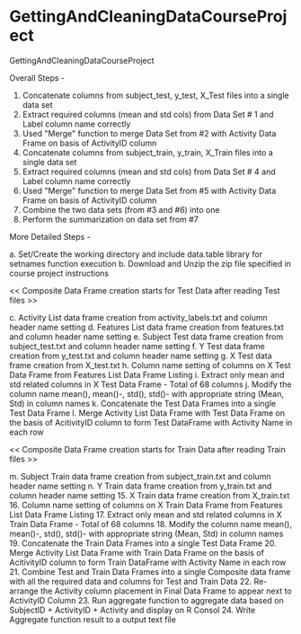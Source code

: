 GettingAndCleaningDataCourseProject
===================================

GettingAndCleaningDataCourseProject

Overall Steps -

1. Concatenate columns from subject_test, y_test, X_Test files into a single data set
2. Extract required columns (mean and std cols) from Data Set # 1 and Label column name correctly
3. Used "Merge" function to merge Data Set from #2 with Activity Data Frame on basis of ActivityID column
4. Concatenate columns from subject_train, y_train, X_Train files into a single data set
5. Extract required columns (mean and std cols) from Data Set # 4 and Label column name correctly
6. Used "Merge" function to merge Data Set from #5 with Activity Data Frame on basis of ActivityID column
7. Combine the two data sets (from #3 and #6) into one
8. Perform the summarization on data set from #7

More Detailed Steps -

a. Set/Create the working directory and include data.table library for setnames function execution
b. Download and Unzip the zip file specified in course project instructions


<< Composite Data Frame creation starts for Test Data after reading Test files >>

c. Activity List data frame creation from activity_labels.txt and column header name setting
d.  Features List data frame creation from features.txt and column header name setting
e.  Subject Test data frame creation from subject_test.txt and column header name setting
f.  Y Test data frame creation from y_test.txt and column header name setting
g.  X Test data frame creation from X_test.txt
h.  Column name setting of columns on X Test Data Frame from Features List Data Frame Listing
i.  Extract only mean and std related columns in X Test Data Frame - Total of 68 columns
j.  Modify the column name mean(), mean()-, std(), std()- with appropriate string (Mean, Std) in column names
k.  Concatenate the Test Data Frames into a single Test Data Frame
l.  Merge Activity List Data Frame with Test Data Frame on the basis of AcitivityID column to form Test DataFrame with Activity Name in each row


<< Composite Data Frame creation starts for Train Data after reading Train files >>


m.  Subject Train data frame creation from subject_train.txt and column header name setting
n.  Y Train data frame creation from y_train.txt and column header name setting
15.  X Train data frame creation from X_train.txt
16.  Column name setting of columns on X Train Data Frame from Features List Data Frame Listing 
17.  Extract only mean and std related columns in X Train Data Frame  - Total of 68 columns
18.  Modify the column name mean(), mean()-, std(), std()- with appropriate string (Mean, Std) in column names
19.  Concatenate the Train Data Frames into a single Test Data Frame
20.  Merge Activity List Data Frame with Train Data Frame on the basis of AcitivityID column to form Train DataFrame with Activity Name in each row
21.  Combine Test and Train Data Frames into a single Composite data frame with all the required data and columns for Test and Train Data 
22.  Re-arrange the Activity column placement in Final Data Frame to appear next to ActivityID Column
23.  Run aggregate function to aggregate data based on SubjectID + ActivityID + Activity and display on R Consol
24.  Write Aggregate function result to a output text file
